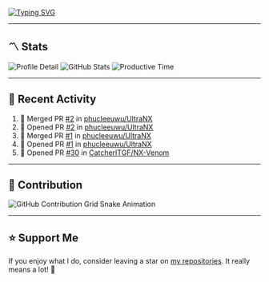 [![Typing SVG](https://readme-typing-svg.demolab.com?font=&duration=2500&pause=100&center=true&vCenter=true&multiline=true&width=1000&height=60&lines=Hi+There!;Welcome+to+my+Github+profile+%F0%9F%91%8B)](https://git.io/typing-svg)

---

## 〽️ Stats

![Profile Detail](http://github-profile-summary-cards.vercel.app/api/cards/profile-details?username=phucleeuwu&theme=transparent)
![GitHub Stats](http://github-profile-summary-cards.vercel.app/api/cards/stats?username=phucleeuwu&theme=transparent)
![Productive Time](http://github-profile-summary-cards.vercel.app/api/cards/productive-time?username=phucleeuwu&theme=transparent&utcOffset=8)

---

## 📝 Recent Activity

<!--START_SECTION:activity-->
1. 🎉 Merged PR [#2](https://github.com/phucleeuwu/UltraNX/pull/2) in [phucleeuwu/UltraNX](https://github.com/phucleeuwu/UltraNX)
2. 💪 Opened PR [#2](https://github.com/phucleeuwu/UltraNX/pull/2) in [phucleeuwu/UltraNX](https://github.com/phucleeuwu/UltraNX)
3. 🎉 Merged PR [#1](https://github.com/phucleeuwu/UltraNX/pull/1) in [phucleeuwu/UltraNX](https://github.com/phucleeuwu/UltraNX)
4. 💪 Opened PR [#1](https://github.com/phucleeuwu/UltraNX/pull/1) in [phucleeuwu/UltraNX](https://github.com/phucleeuwu/UltraNX)
5. 💪 Opened PR [#30](https://github.com/CatcherITGF/NX-Venom/pull/30) in [CatcherITGF/NX-Venom](https://github.com/CatcherITGF/NX-Venom)
<!--END_SECTION:activity-->

<!--START_SECTION:waka-->
<!--END_SECTION:waka-->

---

## 🐍 Contribution

<picture>
  <source media="(prefers-color-scheme: dark)" srcset="https://raw.githubusercontent.com/phucleeuwu/phucleeuwu/output/github-contribution-grid-snake-dark.svg">
  <source media="(prefers-color-scheme: light)" srcset="https://raw.githubusercontent.com/phucleeuwu/phucleeuwu/output/github-contribution-grid-snake.svg">
  <img alt="GitHub Contribution Grid Snake Animation" src="https://raw.githubusercontent.com/phucleeuwu/phucleeuwu/output/github-contribution-grid-snake.svg">
</picture>

---

## ⭐ Support Me

If you enjoy what I do, consider leaving a star on [my repositories](https://github.com/phucleeuwu?tab=repositories&type=source). It really means a lot! 💙

